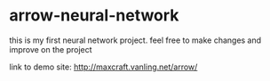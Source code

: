 # arrow-neural-network

this is my first neural network project.
feel free to make changes and improve on the project

link to demo site: http://maxcraft.vanling.net/arrow/

